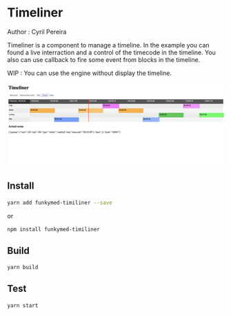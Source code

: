 # Timeliner

Author : Cyril Pereira

Timeliner is a component to manage a timeline.
In the example you can found a live interraction and a control of the timecode in the timeline.
You also can use callback to fire some event from blocks in the timeline.

WIP : You can use the engine without display the timeline.

![snapshot](./doc/images/capture.png)

## Install

```bash
yarn add funkymed-timiliner --save
```

or 

```bash
npm install funkymed-timiliner 
```

## Build

```bash
yarn build
```

## Test

```bash
yarn start
```



